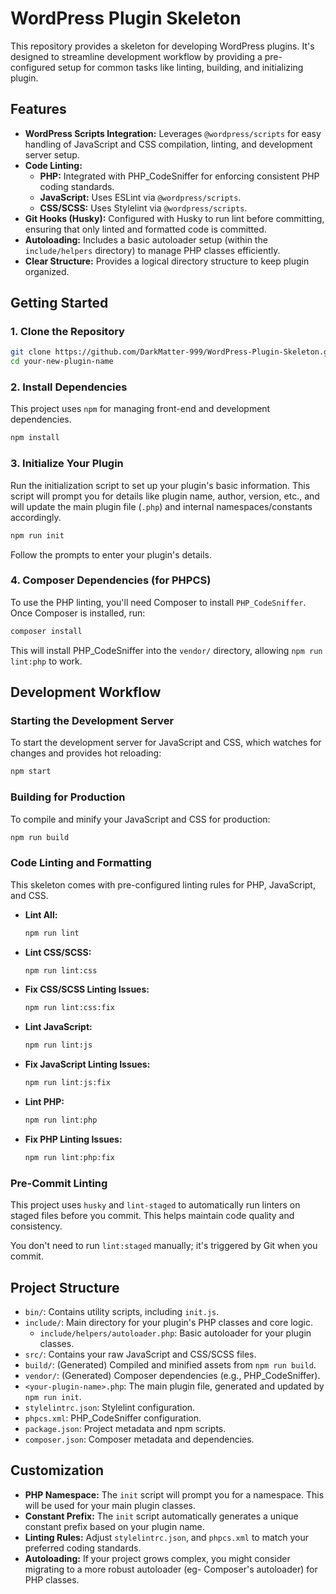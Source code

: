 # WordPress Plugin Skeleton

This repository provides a skeleton for developing WordPress plugins. It's designed to streamline development workflow by providing a pre-configured setup for common tasks like linting, building, and initializing plugin.

## Features

*   **WordPress Scripts Integration:** Leverages `@wordpress/scripts` for easy handling of JavaScript and CSS compilation, linting, and development server setup.
*   **Code Linting:**
    *   **PHP:** Integrated with PHP_CodeSniffer for enforcing consistent PHP coding standards.
    *   **JavaScript:** Uses ESLint via `@wordpress/scripts`.
    *   **CSS/SCSS:** Uses Stylelint via `@wordpress/scripts`.
*   **Git Hooks (Husky):** Configured with Husky to run lint before committing, ensuring that only linted and formatted code is committed.
*   **Autoloading:** Includes a basic autoloader setup (within the `include/helpers` directory) to manage PHP classes efficiently.
*   **Clear Structure:** Provides a logical directory structure to keep plugin organized.

## Getting Started

### 1. Clone the Repository

```bash
git clone https://github.com/DarkMatter-999/WordPress-Plugin-Skeleton.git your-new-plugin-name
cd your-new-plugin-name
```

### 2. Install Dependencies

This project uses `npm` for managing front-end and development dependencies.

```bash
npm install
```

### 3. Initialize Your Plugin

Run the initialization script to set up your plugin's basic information. This script will prompt you for details like plugin name, author, version, etc., and will update the main plugin file (`.php`) and internal namespaces/constants accordingly.

```bash
npm run init
```

Follow the prompts to enter your plugin's details.

### 4. Composer Dependencies (for PHPCS)

To use the PHP linting, you'll need Composer to install `PHP_CodeSniffer`.
Once Composer is installed, run:

```bash
composer install
```

This will install PHP_CodeSniffer into the `vendor/` directory, allowing `npm run lint:php` to work.

## Development Workflow

### Starting the Development Server

To start the development server for JavaScript and CSS, which watches for changes and provides hot reloading:

```bash
npm start
```

### Building for Production

To compile and minify your JavaScript and CSS for production:

```bash
npm run build
```

### Code Linting and Formatting

This skeleton comes with pre-configured linting rules for PHP, JavaScript, and CSS.

*   **Lint All:**
    ```bash
    npm run lint
    ```
*   **Lint CSS/SCSS:**
    ```bash
    npm run lint:css
    ```
*   **Fix CSS/SCSS Linting Issues:**
    ```bash
    npm run lint:css:fix
    ```
*   **Lint JavaScript:**
    ```bash
    npm run lint:js
    ```
*   **Fix JavaScript Linting Issues:**
    ```bash
    npm run lint:js:fix
    ```
*   **Lint PHP:**
    ```bash
    npm run lint:php
    ```
*   **Fix PHP Linting Issues:**
    ```bash
    npm run lint:php:fix
    ```

### Pre-Commit Linting

This project uses `husky` and `lint-staged` to automatically run linters on staged files before you commit. This helps maintain code quality and consistency.

You don't need to run `lint:staged` manually; it's triggered by Git when you commit.

## Project Structure

*   `bin/`: Contains utility scripts, including `init.js`.
*   `include/`: Main directory for your plugin's PHP classes and core logic.
    *   `include/helpers/autoloader.php`: Basic autoloader for your plugin classes.
*   `src/`: Contains your raw JavaScript and CSS/SCSS files.
*   `build/`: (Generated) Compiled and minified assets from `npm run build`.
*   `vendor/`: (Generated) Composer dependencies (e.g., PHP_CodeSniffer).
*   `<your-plugin-name>.php`: The main plugin file, generated and updated by `npm run init`.
*   `stylelintrc.json`: Stylelint configuration.
*   `phpcs.xml`: PHP_CodeSniffer configuration.
*   `package.json`: Project metadata and npm scripts.
*   `composer.json`: Composer metadata and dependencies.

## Customization

*   **PHP Namespace:** The `init` script will prompt you for a namespace. This will be used for your main plugin classes.
*   **Constant Prefix:** The `init` script automatically generates a unique constant prefix based on your plugin name.
*   **Linting Rules:** Adjust `stylelintrc.json`, and `phpcs.xml` to match your preferred coding standards.
*   **Autoloading:** If your project grows complex, you might consider migrating to a more robust autoloader (eg- Composer's autoloader) for PHP classes.
